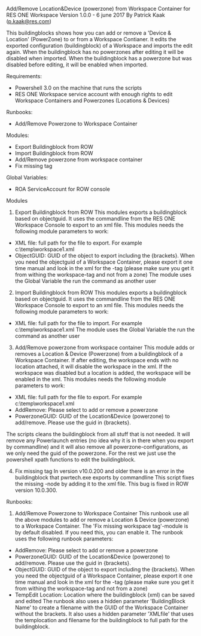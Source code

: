 Add/Remove Location&Device (powerzone) from Workspace Container for RES ONE Workspace
Version 1.0.0 - 6 june 2017
By Patrick Kaak (p.kaak@res.com)


This buildingblocks shows how you can add or remove a 'Device & Location' (PowerZone) to or from a Workspace Contianer.
It edits the exported configuration (buildingblock) of a Workspace and imports the edit again.
When the buildingblock has no powerzones after editing it will be disabled when imported.
When the buildingblock has a powerzone but was disabled before editing, it will be enabled when imported.


Requirements:
- Powershell 3.0 on the machine that runs the scripts
- RES ONE Workspace service account with enough rights to edit Workspace Containers and Powerzones (Locations & Devices)


Runbooks:
- Add/Remove Powerzone to Workspace Container

Modules:
- Export Buildingblock from ROW
- Import Buildingblock from ROW
- Add/Remove powerzone from workspace container
- Fix missing <workspaces> tag

Global Variables:
- ROA ServiceAccount for ROW console


Modules
1. Export Buildingblock from ROW
This modules exports a buildingblock based on objectguid. It uses the commandline from the RES ONE Workspace Console to export to an xml file. This modules needs the following module parameters to work:
- XML file: full path for the file to export. For example c:\temp\workspace1.xml
- ObjectGUID: GUID of the object to export including the {brackets}. When you need the objectguid of a Workspace Container, please export it one time manual and look in the xml for the <guid>-tag (please make sure you get it from withing the workspace-tag and not from a zone)
The module uses the Global Variable the run the command as another user

2. Import Buildingblock from ROW
This modules exports a buildingblock based on objectguid. It uses the commandline from the RES ONE Workspace Console to export to an xml file. This modules needs the following module parameters to work:
- XML file: full path for the file to import. For example c:\temp\workspace1.xml
The module uses the Global Variable the run the command as another user

3. Add/Remove powerzone from workspace container
This module adds or removes a Location & Device (Powerzone) from a buildingblock of a Workspace Container. If after editing, the workspace ends with no location attached, it will disable the workspace in the xml. If the workspace was disabled but a location is added, the workspace will be enabled in the xml.
This modules needs the following module parameters to work:
- XML file: full path for the file to export. For example c:\temp\workspace1.xml
- AddRemove: Please select to add or remove a powerzone
- PowerzoneGUID: GUID of the Location&Device (powerzone) to add/remove. Please use the guid in {brackets}.

The scripts cleans the buildingblock from all stuff that is not needed. It will remove any Powerlaunch entries (no idea why it is in there when you export by commandline) and it will also remove all powerzone-configurations, as we only need the guid of the powerzone.
For the rest we just use the powershell xpath functions to edit the buildingblock.

4. Fix missing <workspace> tag
In version v10.0.200 and older there is an error in the buildingblock that pwrtech.exe exports by commandline
This script fixes the missing <workspaces>-node by adding it to the xml file. This bug is fixed in ROW version 10.0.300. 



Runbooks:
1. Add/Remove Powerzone to Workspace Container
This runbook use all the above modules to add or remove a Location & Device (powerzone) to a Workspace Container.
The 'Fix missing workspace tag'-module is by default disabled. If you need this, you can enable it.
The runbook uses the following runbook parameters:
- AddRemove: Please select to add or remove a powerzone
- PowerzoneGUID: GUID of the Location&Device (powerzone) to add/remove. Please use the guid in {brackets}.
- ObjectGUID: GUID of the object to export including the {brackets}. When you need the objectguid of a Workspace Container, please export it one time manual and look in the xml for the <guid>-tag (please make sure you get it from withing the workspace-tag and not from a zone)
- TempEdit Location: Location where the buildingblock (xml) can be saved and edited
The runbook also uses a hidden parameter 'BuildingBlock Name' to create a filename with the GUID of the Workspace Container without the brackets. It also uses a hidden parameter 'XMLfile' that uses the templocation and filename for the buildingblock to full path for the buildingblock.
